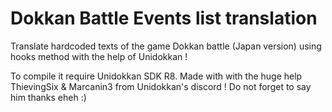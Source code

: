 # Dokkan Battle Events list translation
Translate hardcoded texts of the game Dokkan battle (Japan version) using hooks method with the help of Unidokkan !

To compile it require Unidokkan SDK R8. 
Made with with the huge help ThievingSix & Marcanin3 from Unidokkan's discord !
Do not forget to say him thanks eheh :)
